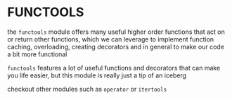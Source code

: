 # FUNCTOOLS

the `functools` module offers many useful higher order functions that act on or return other functions, which we can leverage to implement function caching, overloading, creating decorators and in general to make our code a bit more functional

`functools` features a lot of useful functions and decorators that can make you life easier, but this module is really just a tip of an iceberg

checkout other modules such as `operator` or `itertools`
